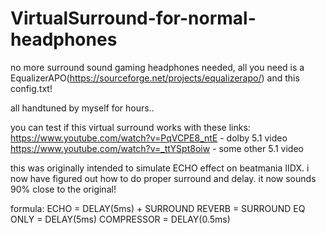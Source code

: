 # VirtualSurround-for-normal-headphones
no more surround sound gaming headphones needed, all you need is a EqualizerAPO(https://sourceforge.net/projects/equalizerapo/) and this config.txt!

all handtuned by myself for hours..

you can test if this virtual surround works with these links:  
https://www.youtube.com/watch?v=PqVCPE8_ntE - dolby 5.1 video  
https://www.youtube.com/watch?v=_ttYSpt8oiw - some other 5.1 video  

this was originally intended to simulate ECHO effect on beatmania IIDX.
i now have figured out how to do proper surround and delay.
it now sounds 90% close to the original!

formula:
ECHO = DELAY(5ms) + SURROUND
REVERB = SURROUND
EQ ONLY = DELAY(5ms)
COMPRESSOR = DELAY(0.5ms)
